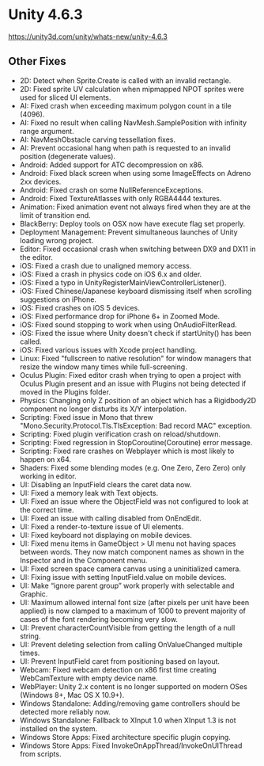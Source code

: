 # Unity 4.6.3

https://unity3d.com/unity/whats-new/unity-4.6.3

## Other Fixes



*   2D: Detect when Sprite.Create is called with an invalid rectangle.
*   2D: Fixed sprite UV calculation when mipmapped NPOT sprites were used for sliced UI elements.
*   AI: Fixed crash when exceeding maximum polygon count in a tile (4096).
*   AI: Fixed no result when calling NavMesh.SamplePosition with infinity range argument.
*   AI: NavMeshObstacle carving tessellation fixes.
*   AI: Prevent occasional hang when path is requested to an invalid position (degenerate values).
*   Android: Added support for ATC decompression on x86.
*   Android: Fixed black screen when using some ImageEffects on Adreno 2xx devices.
*   Android: Fixed crash on some NullReferenceExceptions.
*   Android: Fixed TextureAtlasses with only RGBA4444 textures.
*   Animation: Fixed animation event not always fired when they are at the limit of transition end.
*   BlackBerry: Deploy tools on OSX now have execute flag set properly.
*   Deployment Management: Prevent simultaneous launches of Unity loading wrong project.
*   Editor: Fixed occasional crash when switching between DX9 and DX11 in the editor.
*   iOS: Fixed a crash due to unaligned memory access.
*   iOS: Fixed a crash in physics code on iOS 6.x and older.
*   iOS: Fixed a typo in UnityRegisterMainViewControllerListener().
*   iOS: Fixed Chinese/Japanese keyboard dismissing itself when scrolling suggestions on iPhone.
*   iOS: Fixed crashes on iOS 5 devices.
*   iOS: Fixed performance drop for iPhone 6+ in Zoomed Mode.
*   iOS: Fixed sound stopping to work when using OnAudioFilterRead.
*   iOS: Fixed the issue where Unity doesn't check if startUnity() has been called.
*   iOS: Fixed various issues with Xcode project handling.
*   Linux: Fixed "fullscreen to native resolution" for window managers that resize the window many times while full-screening.
*   Oculus Plugin: Fixed editor crash when trying to open a project with Oculus Plugin present and an issue with Plugins not being detected if moved in the Plugins folder.
*   Physics: Changing only Z position of an object which has a Rigidbody2D component no longer disturbs its X/Y interpolation.
*   Scripting: Fixed issue in Mono that threw "Mono.Security.Protocol.Tls.TlsException: Bad record MAC" exception.
*   Scripting: Fixed plugin verification crash on reload/shutdown.
*   Scripting: Fixed regression in StopCoroutine(Coroutine) error message.
*   Scripting: Fixed rare crashes on Webplayer which is most likely to happen on x64.
*   Shaders: Fixed some blending modes (e.g. One Zero, Zero Zero) only working in editor.
*   UI: Disabling an InputField clears the caret data now.
*   UI: Fixed a memory leak with Text objects.
*   UI: Fixed an issue where the ObjectField was not configured to look at the correct time.
*   UI: Fixed an issue with calling disabled from OnEndEdit.
*   UI: Fixed a render-to-texture issue of UI elements.
*   UI: Fixed keyboard not displaying on mobile devices.
*   UI: Fixed menu items in GameObject > UI menu not having spaces between words. They now match component names as shown in the Inspector and in the Component menu.
*   UI: Fixed screen space camera canvas using a uninitialized camera.
*   UI: Fixing issue with setting InputField.value on mobile devices.
*   UI: Make “ignore parent group” work properly with selectable and Graphic.
*   UI: Maximum allowed internal font size (after pixels per unit have been applied) is now clamped to a maximum of 1000 to prevent majority of cases of the font rendering becoming very slow.
*   UI: Prevent characterCountVisible from getting the length of a null string.
*   UI: Prevent deleting selection from calling OnValueChanged multiple times.
*   UI: Prevent InputField caret from positioning based on layout.
*   Webcam: Fixed webcam detection on x86 first time creating WebCamTexture with empty device name.
*   WebPlayer: Unity 2.x content is no longer supported on modern OSes (Windows 8+, Mac OS X 10.9+).
*   Windows Standalone: Adding/removing game controllers should be detected more reliably now.
*   Windows Standalone: Fallback to XInput 1.0 when XInput 1.3 is not installed on the system.
*   Windows Store Apps: Fixed architecture specific plugin copying.
*   Windows Store Apps: Fixed InvokeOnAppThread/InvokeOnUIThread from scripts.
